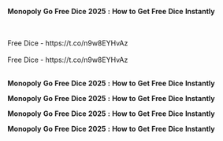 <strong>Monopoly</strong> <strong>Go</strong> <strong>Free</strong> <strong>Dice</strong> <strong>2025</strong> <strong>:</strong> <strong>How</strong> <strong>to</strong> <strong>Get</strong> <strong>Free</strong> <strong>Dice</strong> <strong>Instantly</strong>

<br>
<br>Free Dice - https://t.co/n9w8EYHvAz
<br>
<br>Free Dice - https://t.co/n9w8EYHvAz
<br>
<br>

<strong>Monopoly</strong> <strong>Go</strong> <strong>Free</strong> <strong>Dice</strong> <strong>2025</strong> <strong>:</strong> <strong>How</strong> <strong>to</strong> <strong>Get</strong> <strong>Free</strong> <strong>Dice</strong> <strong>Instantly</strong>

<strong>Monopoly</strong> <strong>Go</strong> <strong>Free</strong> <strong>Dice</strong> <strong>2025</strong> <strong>:</strong> <strong>How</strong> <strong>to</strong> <strong>Get</strong> <strong>Free</strong> <strong>Dice</strong> <strong>Instantly</strong>

<strong>Monopoly</strong> <strong>Go</strong> <strong>Free</strong> <strong>Dice</strong> <strong>2025</strong> <strong>:</strong> <strong>How</strong> <strong>to</strong> <strong>Get</strong> <strong>Free</strong> <strong>Dice</strong> <strong>Instantly</strong>

<strong>Monopoly</strong> <strong>Go</strong> <strong>Free</strong> <strong>Dice</strong> <strong>2025</strong> <strong>:</strong> <strong>How</strong> <strong>to</strong> <strong>Get</strong> <strong>Free</strong> <strong>Dice</strong> <strong>Instantly</strong>
